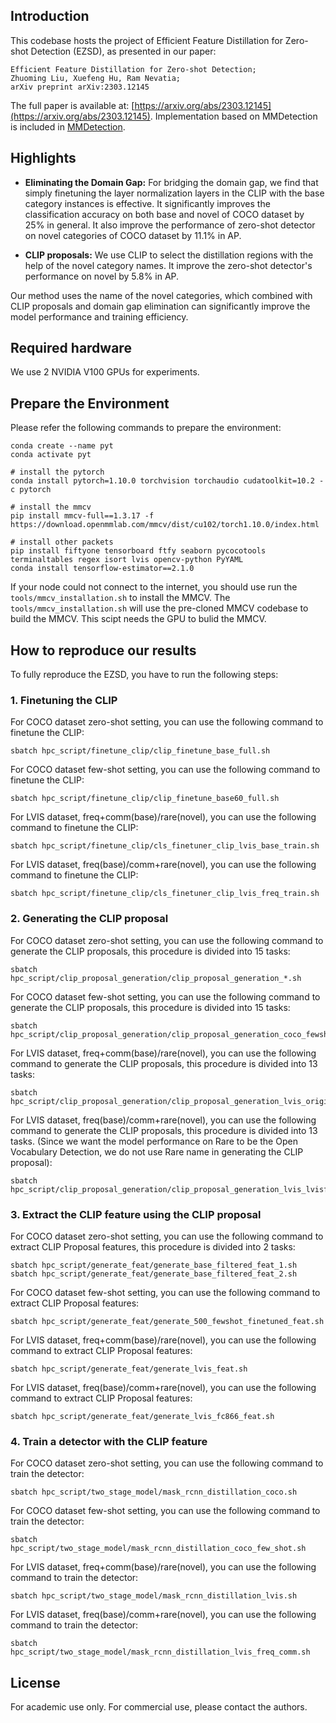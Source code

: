 ## Introduction
This codebase hosts the project of Efficient Feature Distillation for Zero-shot Detection (EZSD), as presented in our paper:

    Efficient Feature Distillation for Zero-shot Detection;
    Zhuoming Liu, Xuefeng Hu, Ram Nevatia;
    arXiv preprint arXiv:2303.12145

The full paper is available at: [https://arxiv.org/abs/2303.12145](https://arxiv.org/abs/2303.12145). 
Implementation based on MMDetection is included in [MMDetection](https://github.com/open-mmlab/mmdetection).



## Highlights
- **Eliminating the Domain Gap:** For bridging the domain gap, we find that simply finetuning the layer normalization layers in the CLIP with the base category instances is effective. It significantly improves the classification accuracy on both base and novel of COCO dataset by 25% in general. It also improve the performance of zero-shot detector on novel categories of COCO dataset by 11.1% in AP.

- **CLIP proposals:** We use CLIP to select the distillation regions with the help of the novel category names. It improve the zero-shot detector's performance on novel by 5.8% in AP.

Our method uses the name of the novel categories, which combined with CLIP proposals and domain gap elimination can significantly improve the model performance and training efficiency.


## Required hardware
We use 2 NVIDIA V100 GPUs for experiments. 


## Prepare the Environment
Please refer the following commands to prepare the environment:

    conda create --name pyt
    conda activate pyt
    
    # install the pytorch
    conda install pytorch=1.10.0 torchvision torchaudio cudatoolkit=10.2 -c pytorch
    
    # install the mmcv
    pip install mmcv-full==1.3.17 -f https://download.openmmlab.com/mmcv/dist/cu102/torch1.10.0/index.html

    # install other packets
    pip install fiftyone tensorboard ftfy seaborn pycocotools terminaltables regex isort lvis opencv-python PyYAML
    conda install tensorflow-estimator==2.1.0

If your node could not connect to the internet, you should use run the `tools/mmcv_installation.sh` to install the MMCV. The `tools/mmcv_installation.sh` will use the pre-cloned MMCV codebase to build the MMCV. This scipt needs the GPU to bulid the MMCV.


## How to reproduce our results
To fully reproduce the EZSD, you have to run the following steps:
### 1. Finetuning the CLIP
For COCO dataset zero-shot setting, you can use the following command to finetune the CLIP:

    sbatch hpc_script/finetune_clip/clip_finetune_base_full.sh

For COCO dataset few-shot setting, you can use the following command to finetune the CLIP:

    sbatch hpc_script/finetune_clip/clip_finetune_base60_full.sh

For LVIS dataset, freq+comm(base)/rare(novel), you can use the following command to finetune the CLIP:

    sbatch hpc_script/finetune_clip/cls_finetuner_clip_lvis_base_train.sh

For LVIS dataset, freq(base)/comm+rare(novel), you can use the following command to finetune the CLIP:

    sbatch hpc_script/finetune_clip/cls_finetuner_clip_lvis_freq_train.sh

### 2. Generating the CLIP proposal
For COCO dataset zero-shot setting, you can use the following command to generate the CLIP proposals, this procedure is divided into 15 tasks:

    sbatch hpc_script/clip_proposal_generation/clip_proposal_generation_*.sh

For COCO dataset few-shot setting, you can use the following command to generate the CLIP proposals, this procedure is divided into 15 tasks:

    sbatch hpc_script/clip_proposal_generation/clip_proposal_generation_coco_fewshot_*.sh

For LVIS dataset, freq+comm(base)/rare(novel), you can use the following command to generate the CLIP proposals, this procedure is divided into 13 tasks:

    sbatch hpc_script/clip_proposal_generation/clip_proposal_generation_lvis_original_*.sh

For LVIS dataset, freq(base)/comm+rare(novel), you can use the following command to generate the CLIP proposals, this procedure is divided into 13 tasks. (Since we want the model performance on Rare to be the Open Vocabulary Detection, we do not use Rare name in generating the CLIP proposal):

    sbatch hpc_script/clip_proposal_generation/clip_proposal_generation_lvis_lvisfc866_*.sh


### 3. Extract the CLIP feature using the CLIP proposal
For COCO dataset zero-shot setting, you can use the following command to extract CLIP Proposal features, this procedure is divided into 2 tasks:

    sbatch hpc_script/generate_feat/generate_base_filtered_feat_1.sh
    sbatch hpc_script/generate_feat/generate_base_filtered_feat_2.sh

For COCO dataset few-shot setting, you can use the following command to extract CLIP Proposal features:

    sbatch hpc_script/generate_feat/generate_500_fewshot_finetuned_feat.sh

For LVIS dataset, freq+comm(base)/rare(novel), you can use the following command to extract CLIP Proposal features:

    sbatch hpc_script/generate_feat/generate_lvis_feat.sh

For LVIS dataset, freq(base)/comm+rare(novel), you can use the following command to extract CLIP Proposal features:

    sbatch hpc_script/generate_feat/generate_lvis_fc866_feat.sh

### 4. Train a detector with the CLIP feature
For COCO dataset zero-shot setting, you can use the following command to train the detector:

    sbatch hpc_script/two_stage_model/mask_rcnn_distillation_coco.sh

For COCO dataset few-shot setting, you can use the following command to train the detector:

    sbatch hpc_script/two_stage_model/mask_rcnn_distillation_coco_few_shot.sh

For LVIS dataset, freq+comm(base)/rare(novel), you can use the following command to train the detector:

    sbatch hpc_script/two_stage_model/mask_rcnn_distillation_lvis.sh

For LVIS dataset, freq(base)/comm+rare(novel), you can use the following command to train the detector:

    sbatch hpc_script/two_stage_model/mask_rcnn_distillation_lvis_freq_comm.sh


## License
For academic use only. For commercial use, please contact the authors. 